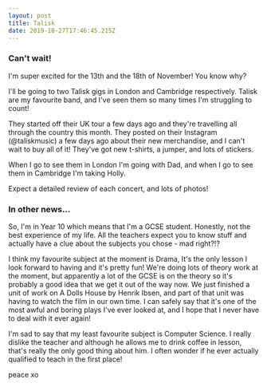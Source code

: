 ```yaml
---
layout: post
title: Talisk
date: 2019-10-27T17:46:45.215Z
---
```

### Can't wait!

I'm super excited for the 13th and the 18th of November! You know why?

I'll be going to two Talisk gigs in London and Cambridge respectively. Talisk are my favourite band, and I've seen them so many times I'm struggling to count!

They started off their UK tour a few days ago and they're travelling all through the country this month. They posted on their Instagram (@taliskmusic) a few days ago about their new merchandise, and I can't wait to buy all of it! They've got new t-shirts, a jumper, and lots of stickers.

When I go to see them in London I'm going with Dad, and when I go to see them in Cambridge I'm taking Holly.

Expect a detailed review of each concert, and lots of photos!

### In other news...

So, I'm in Year 10 which means that I'm a GCSE student. Honestly, not the best experience of my life. All the teachers expect you to know stuff and actually have a clue about the subjects you chose - mad right?!?

I think my favourite subject at the moment is Drama, It's the only lesson I look forward to having and it's pretty fun! We're doing lots of theory work at the moment, but apparently a lot of the GCSE is on the theory so it's probably a good idea that we get it out of the way now. We just finished a unit of work on A Dolls House by Henrik Ibsen, and part of that unit was having to watch the film in our own time. I can safely say that it's one of the most awful and boring plays I've ever looked at, and I hope that I never have to deal with it ever again!

I'm sad to say that my least favourite subject is Computer Science. I really dislike the teacher and although he allows me to drink coffee in lesson, that's really the only good thing about him. I often wonder if he ever actually qualified to teach in the first place!

peace xo

